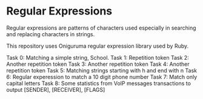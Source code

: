 # Regular Expressions

Regular expressions are patterns of characters used especially in searching and replacing characters in strings.

This repository uses Oniguruma regular expression library used by Ruby.

Task 0: Matching a simple string, School.
Task 1: Repetition token
Task 2: Another repetition token
Task 3: Another repetition token
Task 4: Another repetition token
Task 5: Matching strings starting with h and end with n
Task 6: Regular experession to match a 10 digit phone number
Task 7: Match only capital letters
Task 8: Some statistics from VoIP messages transactions to output [SENDER], [RECEIVER], [FLAGS]
